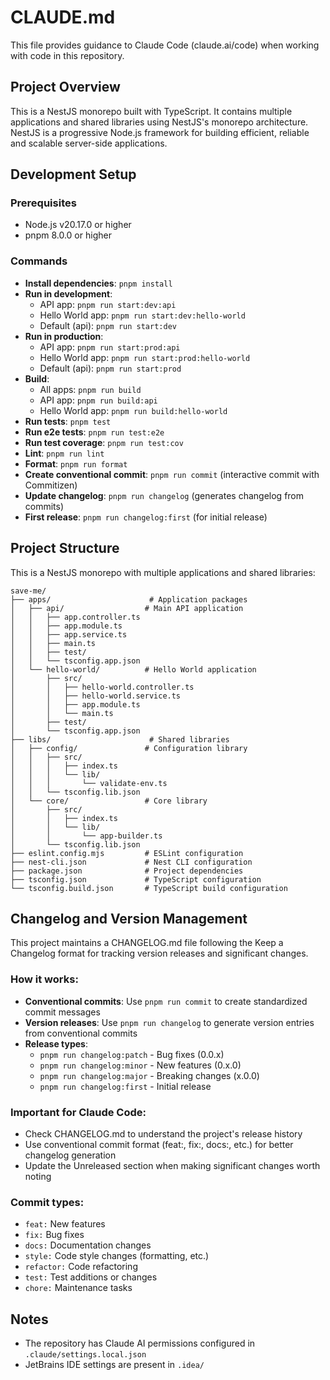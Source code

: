 # CLAUDE.md

This file provides guidance to Claude Code (claude.ai/code) when working with code in this repository.

## Project Overview

This is a NestJS monorepo built with TypeScript. It contains multiple applications and shared libraries using NestJS's monorepo architecture. NestJS is a progressive Node.js framework for building efficient, reliable and scalable server-side applications.

## Development Setup

### Prerequisites
- Node.js v20.17.0 or higher
- pnpm 8.0.0 or higher

### Commands
- **Install dependencies**: `pnpm install`
- **Run in development**: 
  - API app: `pnpm run start:dev:api`
  - Hello World app: `pnpm run start:dev:hello-world`
  - Default (api): `pnpm run start:dev`
- **Run in production**: 
  - API app: `pnpm run start:prod:api`
  - Hello World app: `pnpm run start:prod:hello-world`
  - Default (api): `pnpm run start:prod`
- **Build**: 
  - All apps: `pnpm run build`
  - API app: `pnpm run build:api`
  - Hello World app: `pnpm run build:hello-world`
- **Run tests**: `pnpm test`
- **Run e2e tests**: `pnpm run test:e2e`
- **Run test coverage**: `pnpm run test:cov`
- **Lint**: `pnpm run lint`
- **Format**: `pnpm run format`
- **Create conventional commit**: `pnpm run commit` (interactive commit with Commitizen)
- **Update changelog**: `pnpm run changelog` (generates changelog from commits)
- **First release**: `pnpm run changelog:first` (for initial release)

## Project Structure

This is a NestJS monorepo with multiple applications and shared libraries:

```
save-me/
├── apps/                      # Application packages
│   ├── api/                  # Main API application
│   │   ├── app.controller.ts
│   │   ├── app.module.ts
│   │   ├── app.service.ts
│   │   ├── main.ts
│   │   ├── test/
│   │   └── tsconfig.app.json
│   └── hello-world/          # Hello World application
│       ├── src/
│       │   ├── hello-world.controller.ts
│       │   ├── hello-world.service.ts
│       │   ├── app.module.ts
│       │   └── main.ts
│       ├── test/
│       └── tsconfig.app.json
├── libs/                      # Shared libraries
│   ├── config/               # Configuration library
│   │   ├── src/
│   │   │   ├── index.ts
│   │   │   └── lib/
│   │   │       └── validate-env.ts
│   │   └── tsconfig.lib.json
│   └── core/                 # Core library
│       ├── src/
│       │   ├── index.ts
│       │   └── lib/
│       │       └── app-builder.ts
│       └── tsconfig.lib.json
├── eslint.config.mjs         # ESLint configuration
├── nest-cli.json             # Nest CLI configuration
├── package.json              # Project dependencies
├── tsconfig.json             # TypeScript configuration
└── tsconfig.build.json       # TypeScript build configuration
```

## Changelog and Version Management

This project maintains a CHANGELOG.md file following the Keep a Changelog format for tracking version releases and significant changes.

### How it works:
- **Conventional commits**: Use `pnpm run commit` to create standardized commit messages
- **Version releases**: Use `pnpm run changelog` to generate version entries from conventional commits
- **Release types**:
  - `pnpm run changelog:patch` - Bug fixes (0.0.x)
  - `pnpm run changelog:minor` - New features (0.x.0)  
  - `pnpm run changelog:major` - Breaking changes (x.0.0)
  - `pnpm run changelog:first` - Initial release

### Important for Claude Code:
- Check CHANGELOG.md to understand the project's release history
- Use conventional commit format (feat:, fix:, docs:, etc.) for better changelog generation
- Update the Unreleased section when making significant changes worth noting

### Commit types:
- `feat:` New features
- `fix:` Bug fixes
- `docs:` Documentation changes
- `style:` Code style changes (formatting, etc.)
- `refactor:` Code refactoring
- `test:` Test additions or changes
- `chore:` Maintenance tasks

## Notes

- The repository has Claude AI permissions configured in `.claude/settings.local.json`
- JetBrains IDE settings are present in `.idea/`